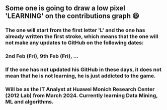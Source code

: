 ## Some one is going to draw a low pixel 'LEARNING' on the contributions graph 😆
### The one will start from the first letter 'L' and the one has already written the first stroke, which means that the one will not make any updates to GitHub on the following dates: 
### 2nd Feb (Fri), 9th Feb (Fri), ...
### If the one has not updated his GitHub in these days, it does not mean that he is not learning, he is just addicted to the game.
### Will be as the IT Analyst at Huawei Monich Research Center (2012 Lab) from March 2024. Currently learning Data Mining, ML and algorithms.
<!--
**ZsyRock/ZsyRock** is a ✨ _special_ ✨ repository because its `README.md` (this file) appears on your GitHub profile.

Here are some ideas to get you started:

- 🔭 I’m currently working on ...
- 🌱 I’m currently learning ...
- 👯 I’m looking to collaborate on ...
- 🤔 I’m looking for help with ...
- 💬 Ask me about ...
- 📫 How to reach me: ...
- 😄 Pronouns: ...
- ⚡ Fun fact: ...
-->
